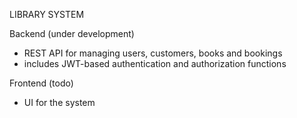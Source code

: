 LIBRARY SYSTEM

Backend (under development)
- REST API for managing users, customers, books and bookings
- includes JWT-based authentication and authorization functions

Frontend (todo)
- UI for the system